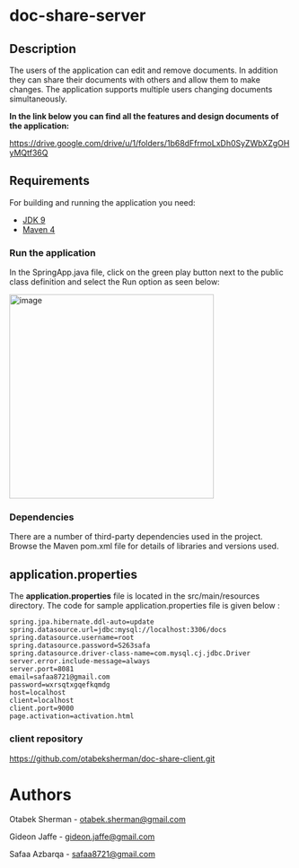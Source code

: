 # doc-share-server
## Description
The users of the application can edit and remove documents. In addition they can share their documents with others and allow them to make changes. The application supports multiple users changing documents simultaneously. 

**In the link below you can find all the features and design documents of the application:**

https://drive.google.com/drive/u/1/folders/1b68dFfrmoLxDh0SyZWbXZgOHyMQtf36Q
## Requirements

For building and running the application you need:

- [JDK 9](https://www.oracle.com/java/technologies/javase/javase9-archive-downloads.html)
- [Maven 4](https://maven.apache.org/ref/4-LATEST/)

### Run the application
In the SpringApp.java file, click on the green play button next to the public class definition and select the Run option as seen below:

<img width="364" alt="image" src="https://user-images.githubusercontent.com/58644583/204894989-57f09fab-7673-49c6-9c6f-ad7862f4b615.png">

### Dependencies
There are a number of third-party dependencies used in the project. Browse the Maven pom.xml file for details of libraries and versions used.

## application.properties
The **application.properties** file is located in the src/main/resources directory. The code for sample application.properties file is given below :
```
spring.jpa.hibernate.ddl-auto=update
spring.datasource.url=jdbc:mysql://localhost:3306/docs
spring.datasource.username=root
spring.datasource.password=S263safa
spring.datasource.driver-class-name=com.mysql.cj.jdbc.Driver
server.error.include-message=always
server.port=8081
email=safaa8721@gmail.com
password=wxrsqtxgqefkqmdg
host=localhost
client=localhost
client.port=9000
page.activation=activation.html
```

### client repository
https://github.com/otabeksherman/doc-share-client.git

# Authors
Otabek Sherman - otabek.sherman@gmail.com

Gideon Jaffe - gideon.jaffe@gmail.com

Safaa Azbarqa - safaa8721@gmail.com

